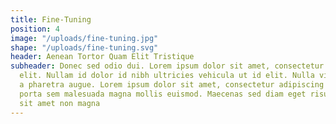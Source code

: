 ```yaml
---
title: Fine-Tuning
position: 4
image: "/uploads/fine-tuning.jpg"
shape: "/uploads/fine-tuning.svg"
header: Aenean Tortor Quam Elit Tristique
subheader: Donec sed odio dui. Lorem ipsum dolor sit amet, consectetur adipiscing
  elit. Nullam id dolor id nibh ultricies vehicula ut id elit. Nulla vitae elit libero,
  a pharetra augue. Lorem ipsum dolor sit amet, consectetur adipiscing elit. Etiam
  porta sem malesuada magna mollis euismod. Maecenas sed diam eget risus varius blandit
  sit amet non magna
---
```


